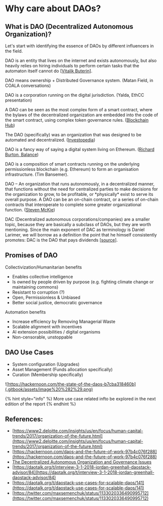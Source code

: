 # Why care about DAOs?

## What is DAO \(Decentralized Autonomous Organization\)?

Let's start with identifying the essence of DAOs by different influencers in the field.

DAO is an entity that lives on the internet and exists autonomously, but also heavily relies on hiring individuals to perform certain tasks that the automaton itself cannot do \[[Vitalik Buterin](https://blog.ethereum.org/2014/05/06/daos-dacs-das-and-more-an-incomplete-terminology-guide/)\].

DAO means ownership + Distributed Governance system. \(Matan Field, in COALA conversations\)

DAO is a corporation running on the digital jurisdiction. \(Yalda, EthCC presentation\)

A DAO can be seen as the most complex form of a smart contract, where the bylaws of the decentralized organization are embedded into the code of the smart contract, using complex token governance rules. \([Blockchain Hub](https://blockchainhub.net/dao-decentralized-autonomous-organization/)\)

The DAO \(specifically\) was an organization that was designed to be automated and decentralized. \([Investopedia](https://www.investopedia.com/tech/what-dao/)\)

DAO is a fancy way of saying a digital system living on Ethereum. \([Richard Burton, Balance](https://medium.com/balance-io/why-open-source-finance-will-win-a1f3a61544c2)\)

DAO is a composition of smart contracts running on the underlying permissionless blockchain \(e.g. Ethereum\) to form an organisation infrastructure. \(Tim Bansemer\).

DAO – An organization that runs autonomously, in a decentralized manner, that functions without the need for centralized parties to make decisions for the organization to grow, to be profitable, or \*physically\* exist to serve its overall purpose. A DAO can be an on-chain contract, or a series of on-chain contracts that interoperate to complete some greater organizational function. \([Steven McKie](https://medium.com/amentum/the-year-of-the-dao-comeback-9c888b44980)\)

DAC \(Decentralized autonomous corporations/companies\) are a smaller topic, because they are basically a subclass of DAOs, but they are worth mentioning. Since the main exponent of DAC as terminology is Daniel Larimer, we will borrow as a definition the point that he himself consistently promotes: DAC is the DAO that pays dividends \[[source](https://blog.ethereum.org/2014/05/06/daos-dacs-das-and-more-an-incomplete-terminology-guide/)\]. 

## Promises of DAO

Collectivization/Humanitarian benefits

* Enables collective intelligence
* Is owned by people driven by purpose \(e.g. fighting climate change or maintaining commons\)
* Resistant to corruption \(?\)
* Open, Permissionless & Unbiased
* Better social justice, democratic governance

Automation benefits

* Increase efficiency by Removing Managerial Waste
* Scalable alignment with incentives
* AI extension possibilities / digital organisms
* Non-censorable, unstoppable 

## DAO Use Cases

* System configuration \(Upgrades\)
* Asset Management \(Funds allocation specifically\)
* Curation \(Membership specifically\)

![https://hackernoon.com/the-state-of-the-daos-b7cba318460b](.gitbook/assets/image%20%282%29.png)

{% hint style="info" %}
More use case related infto be explored in the next edition of the report
{% endhint %}

## References:

* [https://www2.deloitte.com/insights/us/en/focus/human-capital-trends/2017/organization-of-the-future.html](https://www2.deloitte.com/insights/us/en/focus/human-capital-trends/2017/organization-of-the-future.html)
* [https://hackernoon.com/daos-and-the-future-of-work-97b4c076f288](https://hackernoon.com/daos-and-the-future-of-work-97b4c076f288)
* [The Decentralized Autonomous Organization and Governance Issues](https://poseidon01.ssrn.com/delivery.php?ID=874121115073065002015115115111083029117043064003031030025127073026002089014105115122122049008101104109008000027073023116065112040060087061002004004020112069123109072057062022125014021085094064025010101106024001116093073021019029080016023075123006004105&EXT=pdf)
* [https://daotalk.org/t/interview-3-1-2018-jordan-greenhall-daostack-advisor/84](https://daotalk.org/t/interview-3-1-2018-jordan-greenhall-daostack-advisor/84)
* [https://daotalk.org/t/daostack-use-cases-for-scalable-daos/141](https://daotalk.org/t/daostack-use-cases-for-scalable-daos/141)
* [https://twitter.com/maxsemenchuk/status/1133020336490995712](https://twitter.com/maxsemenchuk/status/1133020336490995712)

